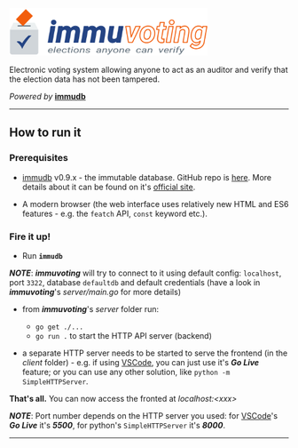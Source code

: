 <img src="./client/immuvoting-logo.svg" height="85">

Electronic voting system allowing anyone to act as an auditor and verify that the election data has not been tampered.

_Powered by_ **[immudb](https://github.com/codenotary/immudb)**

---

## How to run it

### Prerequisites

- [immudb](https://github.com/codenotary/immudb) v0.9.x - the immutable database. GitHub repo is [here](https://github.com/codenotary/immudb). More details about it can be found on it's [official site](https://www.codenotary.com/technologies/immudb/).

- A modern browser (the web interface uses relatively new HTML and ES6 features - e.g. the `featch` API, `const` keyword etc.).

### Fire it up!

- Run **`immudb`**

**_NOTE_**: _**immuvoting**_ will try to connect to it using default config: `localhost`, port `3322`, database `defaultdb` and default credentials (have a look in _**immuvoting**_'s _server/main.go_ for more details)

- from _**immuvoting**_'s _server_ folder run:
   - `go get ./...`
   - `go run .` to start the HTTP API server (backend)

- a separate HTTP server needs to be started to serve the frontend (in the _client_ folder) - e.g. if using [VSCode](https://code.visualstudio.com), you can just use it's _**Go Live**_ feature; or you can use any other solution, like `python -m SimpleHTTPServer`.

**That's all.** You can now access the fronted at _localhost:&lt;xxx&gt;_

**_NOTE_**: Port number depends on the HTTP server you used: for [VSCode](https://code.visualstudio.com)'s _**Go Live**_ it's _**5500**_, for python's `SimpleHTTPServer` it's _**8000**_.

---
